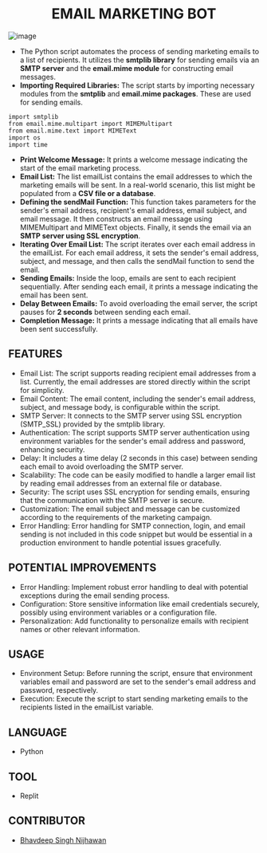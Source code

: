 <h1 align="center">EMAIL MARKETING BOT</h1>

![image](https://github.com/BhavdeepSinghNijhawan/Email-Marketing-Bot/assets/143419096/8109b397-e5ed-4d81-9a08-89208fa3be61)

- The Python script automates the process of sending marketing emails to a list of recipients. It utilizes the **smtplib library** for sending emails via an **SMTP server** and the **email.mime module** for constructing email messages.
- **Importing Required Libraries:** The script starts by importing necessary modules from the **smtplib** and **email.mime packages**. These are used for sending emails.
```
import smtplib
from email.mime.multipart import MIMEMultipart
from email.mime.text import MIMEText
import os
import time
```
- **Print Welcome Message:** It prints a welcome message indicating the start of the email marketing process.
- **Email List:** The list emailList contains the email addresses to which the marketing emails will be sent. In a real-world scenario, this list might be populated from a **CSV file or a database**.
- **Defining the sendMail Function:** This function takes parameters for the sender's email address, recipient's email address, email subject, and email message. It then constructs an email message using MIMEMultipart and MIMEText objects. Finally, it sends the email via an **SMTP server using SSL encryption**.
- **Iterating Over Email List:** The script iterates over each email address in the emailList. For each email address, it sets the sender's email address, subject, and message, and then calls the sendMail function to send the email.
- **Sending Emails:** Inside the loop, emails are sent to each recipient sequentially. After sending each email, it prints a message indicating the email has been sent.
- **Delay Between Emails:** To avoid overloading the email server, the script pauses for **2 seconds** between sending each email.
- **Completion Message:** It prints a message indicating that all emails have been sent successfully.

## FEATURES

- Email List: The script supports reading recipient email addresses from a list. Currently, the email addresses are stored directly within the script for simplicity.
- Email Content: The email content, including the sender's email address, subject, and message body, is configurable within the script.
- SMTP Server: It connects to the SMTP server using SSL encryption (SMTP_SSL) provided by the smtplib library.
- Authentication: The script supports SMTP server authentication using environment variables for the sender's email address and password, enhancing security.
- Delay: It includes a time delay (2 seconds in this case) between sending each email to avoid overloading the SMTP server.
- Scalability: The code can be easily modified to handle a larger email list by reading email addresses from an external file or database.
- Security: The script uses SSL encryption for sending emails, ensuring that the communication with the SMTP server is secure.
- Customization: The email subject and message can be customized according to the requirements of the marketing campaign.
- Error Handling: Error handling for SMTP connection, login, and email sending is not included in this code snippet but would be essential in a production environment to handle potential issues gracefully.

## POTENTIAL IMPROVEMENTS

- Error Handling: Implement robust error handling to deal with potential exceptions during the email sending process.
- Configuration: Store sensitive information like email credentials securely, possibly using environment variables or a configuration file.
- Personalization: Add functionality to personalize emails with recipient names or other relevant information.

## USAGE

- Environment Setup: Before running the script, ensure that environment variables email and password are set to the sender's email address and password, respectively.
- Execution: Execute the script to start sending marketing emails to the recipients listed in the emailList variable.

## LANGUAGE

- Python

## TOOL

- Replit

## CONTRIBUTOR

- [Bhavdeep Singh Nijhawan](https://www.linkedin.com/in/bhavdeep-singh-nijhawan-739634280)
